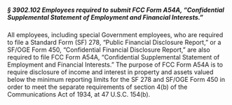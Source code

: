 ##### § 3902.102 Employees required to submit FCC Form A54A, “Confidential Supplemental Statement of Employment and Financial Interests.” #####

All employees, including special Government employees, who are required to file a Standard Form (SF) 278, “Public Financial Disclosure Report,” or a SF/OGE Form 450, “Confidential Financial Disclosure Report,” are also required to file FCC Form A54A, “Confidential Supplemental Statement of Employment and Financial Interests.” The purpose of FCC Form A54A is to require disclosure of income and interest in property and assets valued below the minimum reporting limits for the SF 278 and SF/OGE Form 450 in order to meet the separate requirements of section 4(b) of the Communications Act of 1934, at 47 U.S.C. 154(b).